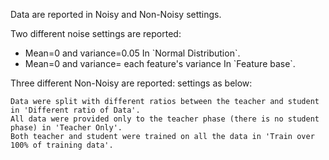 Data are reported in Noisy and Non-Noisy settings.

Two different noise settings are reported:
<ul>
  <li>Mean=0 and  variance=0.05 In `Normal Distribution`.</li>
  <li>Mean=0 and  variance= each feature's variance In `Feature base`.</li>
</ul>


Three different Non-Noisy are reported: settings as below:

    Data were split with different ratios between the teacher and student in 'Different ratio of Data'.
    All data were provided only to the teacher phase (there is no student phase) in 'Teacher Only'.
    Both teacher and student were trained on all the data in 'Train over 100% of training data'.

